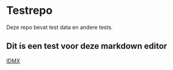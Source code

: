 # Testrepo

Deze repo bevat test data en andere tests.

## Dit is een test voor deze markdown editor

[IDMX](./Documentation/IDMX.md)
